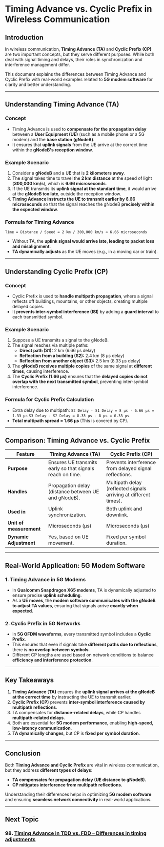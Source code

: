 # **Timing Advance vs. Cyclic Prefix in Wireless Communication**

## **Introduction**
In wireless communication, **Timing Advance (TA)** and **Cyclic Prefix (CP)** are two important concepts, but they serve different purposes. While both deal with signal timing and delays, their roles in synchronization and interference management differ.

This document explains the differences between Timing Advance and Cyclic Prefix with real-world examples related to **5G modem software** for clarity and better understanding.

---

## **Understanding Timing Advance (TA)**
### **Concept**
- Timing Advance is used to **compensate for the propagation delay** between a **User Equipment (UE)** (such as a mobile phone or a 5G modem) and the **base station (gNodeB)**.
- It ensures that **uplink signals** from the UE arrive at the correct time within the **gNodeB's reception window**.

### **Example Scenario**
1. Consider a **gNodeB** and a **UE** that is **2 kilometers away**.
2. The signal takes time to travel the **2 km distance** at the speed of light (**300,000 km/s**), which is **6.66 microseconds**.
3. If the UE transmits its **uplink signal at the standard time**, it would arrive at the **gNodeB too late**, outside the reception window.
4. **Timing Advance instructs the UE to transmit earlier by 6.66 microseconds** so that the signal reaches the gNodeB **precisely within the expected window**.

### **Formula for Timing Advance**
```Time = Distance / Speed = 2 km / 300,000 km/s ≈ 6.66 microseconds```

- Without TA, the **uplink signal would arrive late, leading to packet loss and misalignment**.
- **TA dynamically adjusts** as the UE moves (e.g., in a moving car or train).

---

## **Understanding Cyclic Prefix (CP)**
### **Concept**
- Cyclic Prefix is used to **handle multipath propagation**, where a signal reflects off buildings, mountains, or other objects, creating multiple delayed copies.
- It **prevents inter-symbol interference (ISI)** by adding a **guard interval** to each transmitted symbol.

### **Example Scenario**
1. Suppose a UE transmits a signal to the gNodeB.
2. The signal reaches via multiple paths:
   - **Direct path (S1):** 2 km (6.66 µs delay)
   - **Reflection from a building (S2):** 2.4 km (8 µs delay)
   - **Reflection from another object (S3):** 2.5 km (8.33 µs delay)
3. The **gNodeB receives multiple copies** of the same signal at **different times**, causing interference.
4. The **Cyclic Prefix (1.66 µs)** ensures that the **delayed copies do not overlap with the next transmitted symbol**, preventing inter-symbol interference.

### **Formula for Cyclic Prefix Calculation**
- Extra delay due to multipath:
```S2 Delay - S1 Delay = 8 µs - 6.66 µs = 1.33 µs```
```S3 Delay - S2 Delay = 8.33 µs - 8 µs = 0.33 µs```
- **Total multipath spread = 1.66 µs** (This is covered by CP).

---

## **Comparison: Timing Advance vs. Cyclic Prefix**
| Feature          | Timing Advance (TA) | Cyclic Prefix (CP) |
|-----------------|---------------------|---------------------|
| **Purpose**     | Ensures UE transmits early so that signals reach on time. | Prevents interference from delayed signal reflections. |
| **Handles**     | Propagation delay (distance between UE and gNodeB). | Multipath delay (reflected signals arriving at different times). |
| **Used in**     | Uplink synchronization. | Both uplink and downlink. |
| **Unit of measurement** | Microseconds (µs) | Microseconds (µs) |
| **Dynamic Adjustment** | Yes, based on UE movement. | Fixed per symbol duration. |

---

## **Real-World Application: 5G Modem Software**
### **1. Timing Advance in 5G Modems**
- In **Qualcomm Snapdragon X65 modems**, TA is dynamically adjusted to ensure precise **uplink scheduling**.
- As a **UE moves**, the **modem software communicates with the gNodeB to adjust TA values**, ensuring that signals arrive **exactly when expected**.

### **2. Cyclic Prefix in 5G Networks**
- In **5G OFDM waveforms**, every transmitted symbol includes a **Cyclic Prefix**.
- This ensures that even if signals take **different paths due to reflections**, there is **no overlap between symbols**.
- Different CP lengths are used based on network conditions to balance **efficiency and interference protection**.

---

## **Key Takeaways**
1. **Timing Advance (TA)** ensures the **uplink signal arrives at the gNodeB at the correct time** by instructing the UE to transmit earlier.
2. **Cyclic Prefix (CP)** prevents **inter-symbol interference caused by multipath reflections**.
3. TA compensates for **distance-related delays**, while CP handles **multipath-related delays**.
4. Both are essential for **5G modem performance**, enabling **high-speed, low-latency communication**.
5. **TA dynamically changes**, but CP is **fixed per symbol duration**.

---

## **Conclusion**
Both **Timing Advance and Cyclic Prefix** are vital in wireless communication, but they address **different types of delays**:
- **TA compensates for propagation delay (UE distance to gNodeB).**
- **CP mitigates interference from multipath reflections.**

Understanding their differences helps in optimizing **5G modem software** and ensuring **seamless network connectivity** in real-world applications.



---
## Next Topic
### 98. [Timing Advance in TDD vs. FDD – Differences in timing adjustments](TA_in_TDD_vs_FDD.md)
